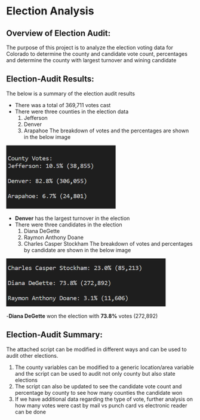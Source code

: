 # Election Analysis
## Overview of Election Audit: 
The purpose of this project is to analyze the election voting data for Colorado to determine the county and candidate vote count, percentages and determine the county with largest turnover and wining candidate

## Election-Audit Results: 
The below is a summary of the election audit results
- There was a total of 369,711 votes cast
- There were three counties in the election data
  1) Jefferson
  2) Denver
  3) Arapahoe
The breakdown of votes and the percentages are shown in the below image

![county_vote](https://github.com/ssathyanath/Election_Analysis/blob/master/Images/County_Votes.PNG)

- **Denver** has the largest turnover in the election
- There were three candidates in the election
  1) Diana DeGette
  2) Raymon Anthony Doane
  3) Charles Casper Stockham
  The breakdown of votes and percentages by candidate are shown in the below image
  
 ![candidate_vote](https://github.com/ssathyanath/Election_Analysis/blob/master/Images/Candidate_Votes.PNG)
  
-**Diana DeGette** won the election with **73.8%** votes (272,892)

## Election-Audit Summary: 
The attached script can be modified in different ways and can be used to audit other elections.
1) The county variables can be modified to a generic location/area variable and the script can be used to audit not only county but also state elections
2) The script can also be updated to see the candidate vote count and percentage by county to see how many counties the candidate won
3) If we have additional data regarding the type of vote, further analysis on how many votes were cast by mail vs punch card vs electronic reader can be done

